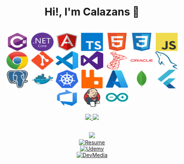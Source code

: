 
<div style="display: inline_block" align="center"><br>
<h1>Hi!, I'm Calazans 👋<h1/>
  <img align="center" alt="csharp" height="50" width="60" src="https://github.com/devicons/devicon/blob/master/icons/csharp/csharp-original.svg">
  <img align="center" alt="dotNetCore" height="50" width="60" src="https://github.com/devicons/devicon/blob/master/icons/dotnetcore/dotnetcore-original.svg">
  <img align="center" alt="Angular" height="50" width="60" src="https://github.com/devicons/devicon/blob/master/icons/angularjs/angularjs-original.svg">
  <img align="center" alt="TypeScrip" height="50" width="60" src="https://github.com/devicons/devicon/blob/master/icons/typescript/typescript-original.svg">
  <img align="center" alt="HTML5" height="50" width="60" src="https://github.com/devicons/devicon/blob/master/icons/html5/html5-original.svg">
  <img align="center" alt="CSS3" height="50" width="60" src="https://github.com/devicons/devicon/blob/master/icons/css3/css3-original.svg">
  <img align="center" alt="JavaScript" height="50" width="60" src="https://github.com/devicons/devicon/blob/master/icons/javascript/javascript-original.svg">
  <img align="center" alt="Chrome" height="50" width="60" src="https://github.com/devicons/devicon/blob/master/icons/chrome/chrome-original.svg">
  <img align="center" alt="Git" height="50" width="60" src="https://github.com/devicons/devicon/blob/master/icons/git/git-original.svg">   
  <img align="center" alt="VisualStudioCode" height="50" width="60" src="https://github.com/devicons/devicon/blob/master/icons/vscode/vscode-original.svg">
  <img align="center" alt="VisualStudio" height="50" width="60" src="https://github.com/devicons/devicon/blob/master/icons/visualstudio/visualstudio-plain.svg">
  <img align="center" alt="SqlServer" height="50" width="60" src="https://github.com/devicons/devicon/blob/master/icons/microsoftsqlserver/microsoftsqlserver-plain.svg">
  <img align="center" alt="Oracle" height="50" width="60" src="https://github.com/devicons/devicon/blob/master/icons/oracle/oracle-original.svg">
  <img align="center" alt="MySQL" height="50" width="60" src="https://github.com/devicons/devicon/blob/master/icons/mysql/mysql-original.svg">
  <img align="center" alt="PostgreSql" height="50" width="60" src="https://github.com/devicons/devicon/blob/master/icons/postgresql/postgresql-original.svg">
  <img align="center" alt="Docker" height="50" width="60" src="https://github.com/devicons/devicon/blob/master/icons/docker/docker-original.svg">
  <img align="center" alt="Kubernetes" height="50" width="60" src="https://github.com/devicons/devicon/blob/master/icons/kubernetes/kubernetes-plain.svg">
  <img align="center" alt="RabbitMQ" height="50" width="60" src="https://github.com/devicons/devicon/blob/master/icons/rabbitmq/rabbitmq-original.svg">
  <img align="center" alt="Azure" height="50" width="60" src="https://github.com/devicons/devicon/blob/master/icons/azure/azure-original.svg">
  <img align="center" alt="MondoDB" height="50" width="60" src="https://github.com/devicons/devicon/blob/master/icons/mongodb/mongodb-original.svg">
  <img align="center" alt="Flutter" height="50" width="60" src="https://github.com/devicons/devicon/blob/master/icons/flutter/flutter-original.svg">
  <img align="center" alt="AzureDevOps" height="50" width="60" src="https://github.com/devicons/devicon/blob/master/icons/azuredevops/azuredevops-original.svg">
  <img align="center" alt="Jenkins" height="50" width="60" src="https://github.com/devicons/devicon/blob/master/icons/jenkins/jenkins-original.svg">
  <img align="center" alt="Arduino" height="50" width="60" src="https://github.com/devicons/devicon/blob/master/icons/arduino/arduino-original.svg">


</div>


<div style="display: inline_block" align="center">
<a href="https://github.com/rcalazansn">
<img height="180em" src="https://github-readme-stats.vercel.app/api?username=rcalazansn&show_icons=true&theme=dark&include_all_commits=true&count_private=true"/>
<img height="180em" src="https://github-readme-stats.vercel.app/api/top-langs/?username=rcalazansn&layout=compact&langs_count=7&theme=dark"/>
</div>

##

<div style="display: inline_block" align="center"> 
  <a href="https://www.linkedin.com/in/rcalazansn" target="_blank">
  <img src="https://img.shields.io/badge/LinkedIn-0077B5?style=for-the-badge&logo=linkedin&logoColor=white">
  </a>
  
  <br>
  
  <a href="https://rcalazansn.azurewebsites.net" target="_blank">
  <img  alt="Resume" src="https://img.shields.io/website-up-down-green-red/http/monip.org.svg">
  </a> 
  
  <br>
  
  <a href="https://www.udemy.com/course/aspnet-core-ef-github-azure" target="_blank">
    <img  alt="Udemy" height="50" width="50" src="https://user-images.githubusercontent.com/6086204/127684111-10beb2a7-bd98-4cf6-83a1-322e756e22c9.png">
  </a> 
  
  <br>
  
  <a href="https://www.devmedia.com.br/escrevendo-codigos-mais-limpos-em-net/29436" target="_blank">
   <img alt="DevMedia" height="40" src="https://www.devmedia.com.br/Imagens/2013/logo_ass.png">
  </a> 

</div>

</div>




